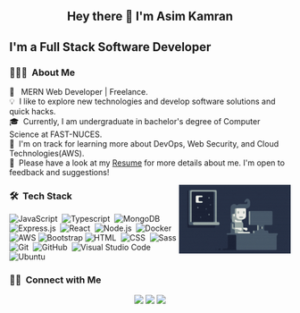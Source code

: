 <h2 align="center"> Hey there 👋 I'm Asim Kamran</h2>

<!-- ## 👋 &nbsp;Hey there! I'm Chathura -->
<h2 align="left"> I'm a Full Stack Software Developer</h2>

### 👨🏻‍💻 &nbsp;About Me
🤔 &nbsp; MERN Web Developer | Freelance.\
💡 &nbsp;I like to explore new technologies and develop software solutions and quick hacks.\
🎓 &nbsp;Currently, I am undergraduate in bachelor's degree of Computer Science at FAST-NUCES.\
🌱 &nbsp;I'm on track for learning more about DevOps, Web Security, and Cloud Technologies(AWS).\
📄 &nbsp;Please have a look at my [Resume](https://asjnk.netlify.app/asimkaman_CV.pdf) for more details about me. I'm open to feedback and suggestions!

<img alt="Night Coding" width='200px' src="https://raw.githubusercontent.com/AVS1508/AVS1508/master/assets/Night-Coding.gif" align="right"/>

### 🛠 &nbsp;Tech Stack

![JavaScript](https://img.shields.io/badge/-JavaScript-05122A?style=flat&logo=javascript)&nbsp;
![Typescript](https://img.shields.io/badge/-TypeScript-05122A?style=flat&logo=typescript)&nbsp;
![MongoDB](https://img.shields.io/badge/-MongoDB-05122A?style=flat&logo=MongoDB)&nbsp;
![Express.js](https://img.shields.io/badge/-Express.js-05122A?style=flat&logo=Express)&nbsp;
![React](https://img.shields.io/badge/-React-05122A?style=flat&logo=react)&nbsp;
![Node.js](https://img.shields.io/badge/-Node.js-05122A?style=flat&logo=node.js)&nbsp;
![Docker](https://img.shields.io/badge/-Docker-05122A?style=flat&logo=docker)&nbsp;
![AWS](https://img.shields.io/badge/-Amazon_AWS-05122A?style=flat&logo=amazonaws&logoColor=white)
![Bootstrap](https://img.shields.io/badge/-Bootstrap-05122A?style=flat&logo=bootstrap&logoColor=563D7C)
![HTML](https://img.shields.io/badge/-HTML-05122A?style=flat&logo=HTML5)&nbsp;
![CSS](https://img.shields.io/badge/-CSS-05122A?style=flat&logo=CSS3&logoColor=1572B6)&nbsp;
![Sass](https://img.shields.io/badge/-Sass-05122A?style=flat&logo=Sass)&nbsp;
![Git](https://img.shields.io/badge/-Git-05122A?style=flat&logo=git)&nbsp;
![GitHub](https://img.shields.io/badge/-GitHub-05122A?style=flat&logo=github)&nbsp;
![Visual Studio Code](https://img.shields.io/badge/-Visual%20Studio%20Code-05122A?style=flat&logo=visual-studio-code&logoColor=007ACC)&nbsp;
![Ubuntu](https://img.shields.io/badge/-Ubuntu-05122A?style=flat&logo=ubuntu&)&nbsp;



### 🤝🏻 &nbsp;Connect with Me

<p align="center">
<a href="https://assimkam.netlify.app/"><img src="https://img.shields.io/badge/-AsimKamran-3423A6?style=flat&logo=Google-Chrome&logoColor=white"/></a>
<a href="https://https://www.linkedin.com/in/asim-kamran-680512198/"><img src="https://img.shields.io/badge/-Asim%20Kamran-0077B5?style=flat&logo=Linkedin&logoColor=white"/></a>
<a href="mailto:asim.kamran1999@gmail.com"><img src="https://img.shields.io/badge/-asim.kamran1999.com-D14836?style=flat&logo=Gmail&logoColor=white"/></a>

</p>
